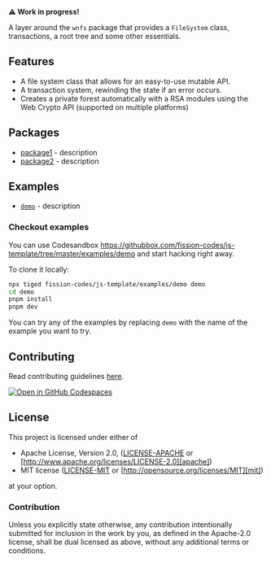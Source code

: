 __⚠️ Work in progress!__

A layer around the `wnfs` package that provides a `FileSystem` class, transactions, a root tree and some other essentials.

## Features

- A file system class that allows for an easy-to-use mutable API.
- A transaction system, rewinding the state if an error occurs.
- Creates a private forest automatically with a RSA modules using the Web Crypto API (supported on multiple platforms)

## Packages

- [package1](https://github.com/fission-codes/js-template/tree/master/packages/package1) - description
- [package2](https://github.com/fission-codes/js-template/tree/master/packages/package2) - description

## Examples

- [`demo`](https://github.com/fission-codes/js-template/tree/master/examples/demo) - description

### Checkout examples

You can use Codesandbox <https://githubbox.com/fission-codes/js-template/tree/master/examples/demo> and start hacking right away.

To clone it locally:

```bash
npx tiged fission-codes/js-template/examples/demo demo
cd demo
pnpm install
pnpm dev
```

You can try any of the examples by replacing `demo` with the name of the example you want to try.

## Contributing

Read contributing guidelines [here](.github/CONTRIBUTING.md).

[![Open in GitHub Codespaces](https://github.com/codespaces/badge.svg)](https://codespaces.new/hd-template/examples)

## License

This project is licensed under either of

- Apache License, Version 2.0, ([LICENSE-APACHE](./LICENSE-APACHE) or
  [http://www.apache.org/licenses/LICENSE-2.0][apache])
- MIT license ([LICENSE-MIT](./LICENSE-MIT) or
  [http://opensource.org/licenses/MIT][mit])

at your option.

### Contribution

Unless you explicitly state otherwise, any contribution intentionally
submitted for inclusion in the work by you, as defined in the Apache-2.0
license, shall be dual licensed as above, without any additional terms or
conditions.

[apache]: https://www.apache.org/licenses/LICENSE-2.0
[mit]: http://opensource.org/licenses/MIT
